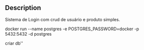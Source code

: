 ## Description

Sistema de Login com crud de usuário e produto simples.

docker run --name postgres -e POSTGRES_PASSWORD=docker -p 5432:5432 -d postgres

criar db''
